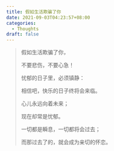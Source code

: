 ```yaml
---
title: 假如生活欺骗了你
date: 2021-09-03T04:23:57+08:00
categories:
  - Thoughts
draft: false
---
```


> 假如生活欺骗了你，
>
> 不要悲伤，不要心急！
>
> 忧郁的日子里，必须镇静：
>
> 相信吧，快乐的日子终将会来临。
>
> 心儿永远向着未来；
>
> 现在却常是忧郁。
>
> 一切都是瞬息，一切都将会过去；
>
> 而那过去了的，就会成为亲切的怀恋。
